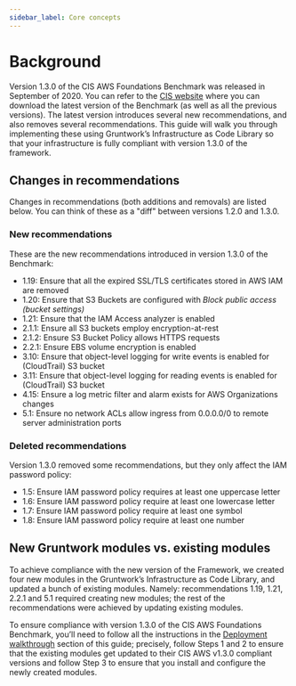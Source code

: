 ```yaml
---
sidebar_label: Core concepts
---
```


# Background

Version 1.3.0 of the CIS AWS Foundations Benchmark was released in September of 2020. You can refer to the
[CIS website](https://www.cisecurity.org/benchmark/amazon_web_services/) where you can download the latest version of the
Benchmark (as well as all the previous versions). The latest version introduces several new recommendations, and also
removes several recommendations. This guide will walk you through implementing these using Gruntwork’s Infrastructure as Code Library
so that your infrastructure is fully compliant with version 1.3.0 of the framework.

## Changes in recommendations

Changes in recommendations (both additions and removals) are listed below. You can think of these as a "diff"
between versions 1.2.0 and 1.3.0.

### New recommendations

These are the new recommendations introduced in version 1.3.0 of the Benchmark:

- 1.19: Ensure that all the expired SSL/TLS certificates stored in AWS IAM are removed
- 1.20: Ensure that S3 Buckets are configured with _Block public access (bucket settings)_
- 1.21: Ensure that the IAM Access analyzer is enabled
- 2.1.1: Ensure all S3 buckets employ encryption-at-rest
- 2.1.2: Ensure S3 Bucket Policy allows HTTPS requests
- 2.2.1: Ensure EBS volume encryption is enabled
- 3.10: Ensure that object-level logging for write events is enabled for (CloudTrail) S3 bucket
- 3.11: Ensure that object-level logging for reading events is enabled for (CloudTrail) S3 bucket
- 4.15: Ensure a log metric filter and alarm exists for AWS Organizations changes
- 5.1: Ensure no network ACLs allow ingress from 0.0.0.0/0 to remote server administration ports

### Deleted recommendations

Version 1.3.0 removed some recommendations, but they only affect the IAM password policy:

- 1.5: Ensure IAM password policy requires at least one uppercase letter
- 1.6: Ensure IAM password policy require at least one lowercase letter
- 1.7: Ensure IAM password policy require at least one symbol
- 1.8: Ensure IAM password policy require at least one number

## New Gruntwork modules vs. existing modules

To achieve compliance with the new version of the Framework, we created four new modules in the
Gruntwork’s Infrastructure as Code Library, and updated a bunch of existing modules. Namely: recommendations 1.19, 1.21,
2.2.1 and 5.1 required creating new modules; the rest of the recommendations were achieved by updating existing modules.

To ensure compliance with version 1.3.0 of the CIS AWS Foundations Benchmark, you’ll need to follow all the
instructions in the [Deployment walkthrough](deployment-walkthrough/step-1-update-references-to-the-gruntwork-infrastructure-as-code-library.md) section of this guide; precisely, follow Steps 1 and 2 to ensure that
the existing modules get updated to their CIS AWS v1.3.0 compliant versions and follow Step 3 to ensure that you install and
configure the newly created modules.
